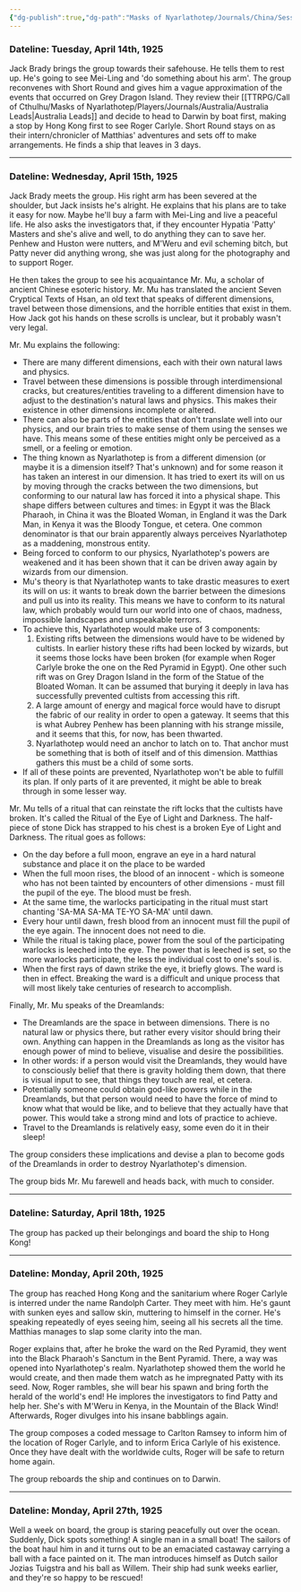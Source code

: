 ```yaml
---
{"dg-publish":true,"dg-path":"Masks of Nyarlathotep/Journals/China/Session 11.md","permalink":"/masks-of-nyarlathotep/journals/china/session-11/","tags":["TTRPG/Games/MoN"]}
---
```


### Dateline: Tuesday, April 14th, 1925
Jack Brady brings the group towards their safehouse. He tells them to rest up. He's going to see Mei-Ling and 'do something about his arm'. The group reconvenes with Short Round and gives him a vague approximation of the events that occurred on Grey Dragon Island. They review their [[TTRPG/Call of Cthulhu/Masks of Nyarlathotep/Players/Journals/Australia/Australia Leads\|Australia Leads]] and decide to head to Darwin by boat first, making a stop by Hong Kong first to see Roger Carlyle. Short Round stays on as their intern/chronicler of Matthias' adventures and sets off to make arrangements. He finds a ship that leaves in 3 days.

---
### Dateline: Wednesday, April 15th, 1925
Jack Brady meets the group. His right arm has been severed at the shoulder, but Jack insists he's alright. He explains that his plans are to take it easy for now. Maybe he'll buy a farm with Mei-Ling and live a peaceful life. He also asks the investigators that, if they encounter Hypatia 'Patty' Masters and she's alive and well, to do anything they can to save her. Penhew and Huston were nutters, and M'Weru and evil scheming bitch, but Patty never did anything wrong, she was just along for the photography and to support Roger.

He then takes the group to see his acquaintance Mr. Mu, a scholar of ancient Chinese esoteric history. Mr. Mu has translated the ancient Seven Cryptical Texts of Hsan, an old text that speaks of different dimensions, travel between those dimensions, and the horrible entities that exist in them. How Jack got his hands on these scrolls is unclear, but it probably wasn't very legal.

Mr. Mu explains the following:
- There are many different dimensions, each with their own natural laws and physics.
- Travel between these dimensions is possible through interdimensional cracks, but creatures/entities traveling to a different dimension have to adjust to the destination's natural laws and physics. This makes their existence in other dimensions incomplete or altered. 
- There can also be parts of the entities that don't translate well into our physics, and our brain tries to make sense of them using the senses we have. This means some of these entities might only be perceived as a smell, or a feeling or emotion.
- The thing known as Nyarlathotep is from a different dimension (or maybe it is a dimension itself? That's unknown) and for some reason it has taken an interest in our dimension. It has tried to exert its will on us by moving through the cracks between the two dimensions, but conforming to our natural law has forced it into a physical shape. This shape differs between cultures and times: in Egypt it was the Black Pharaoh, in China it was the Bloated Woman, in England it was the Dark Man, in Kenya it was the Bloody Tongue, et cetera. One common denominator is that our brain apparently always perceives Nyarlathotep as a maddening, monstrous entity.
- Being forced to conform to our physics, Nyarlathotep's powers are weakened and it has been shown that it can be driven away again by wizards from our dimension.
- Mu's theory is that Nyarlathotep wants to take drastic measures to exert its will on us: it wants to break down the barrier between the dimesions and pull us into its reality. This means we have to conform to its natural law, which probably would turn our world into one of chaos, madness, impossible landscapes and unspeakable terrors.
- To achieve this, Nyarlathotep would make use of 3 components:
	1. Existing rifts between the dimensions would have to be widened by cultists. In earlier history these rifts had been locked by wizards, but it seems those locks have been broken (for example when Roger Carlyle broke the one on the Red Pyramid in Egypt). One other such rift was on Grey Dragon Island in the form of the Statue of the Bloated Woman. It can be assumed that burying it deeply in lava has successfully prevented cultists from accessing this rift.
	2. A large amount of energy and magical force would have to disrupt the fabric of our reality in order to open a gateway. It seems that this is what Aubrey Penhew has been planning with his strange missile, and it seems that this, for now, has been thwarted.
	3. Nyarlathotep would need an anchor to latch on to. That anchor must be something that is both of itself and of this dimension. Matthias gathers this must be a child of some sorts.
- If all of these points are prevented, Nyarlathotep won't be able to fulfill its plan. If only parts of it are prevented, it might be able to break through in some lesser way.

Mr. Mu tells of a ritual that can reinstate the rift locks that the cultists have broken. It's called the Ritual of the Eye of Light and Darkness. The half-piece of stone Dick has strapped to his chest is a broken Eye of Light and Darkness. The ritual goes as follows:
- On the day before a full moon, engrave an eye in a hard natural substance and place it on the place to be warded
- When the full moon rises, the blood of an innocent - which is someone who has not been tainted by encounters of other dimensions - must fill the pupil of the eye. The blood must be fresh.
- At the same time, the warlocks participating in the ritual must start chanting 'SA-MA SA-MA TE-YO SA-MA' until dawn.
- Every hour until dawn, fresh blood from an innocent must fill the pupil of the eye again. The innocent does not need to die.
- While the ritual is taking place, power from the soul of the participating warlocks is leeched into the eye. The power that is leeched is set, so the more warlocks participate, the less the individual cost to one's soul is.
- When the first rays of dawn strike the eye, it briefly glows. The ward is then in effect. Breaking the ward is a difficult and unique process that will most likely take centuries of research to accomplish.

Finally, Mr. Mu speaks of the Dreamlands:
- The Dreamlands are the space in between dimensions. There is no natural law or physics there, but rather every visitor should bring their own. Anything can happen in the Dreamlands as long as the visitor has enough power of mind to believe, visualise and desire the possibilities.
- In other words: if a person would visit the Dreamlands, they would have to consciously belief that there is gravity holding them down, that there is visual input to see, that things they touch are real, et cetera. 
- Potentially someone could obtain god-like powers while in the Dreamlands, but that person would need to have the force of mind to know what that would be like, and to believe that they actually have that power. This would take a strong mind and lots of practice to achieve. 
- Travel to the Dreamlands is relatively easy, some even do it in their sleep!

The group considers these implications and devise a plan to become gods of the Dreamlands in order to destroy Nyarlathotep's dimension.

The group bids Mr. Mu farewell and heads back, with much to consider.

---
### Dateline: Saturday, April 18th, 1925
The group has packed up their belongings and board the ship to Hong Kong!

---
### Dateline: Monday, April 20th, 1925
The group has reached Hong Kong and the sanitarium where Roger Carlyle is interred under the name Randolph Carter. They meet with him. He's gaunt with sunken eyes and sallow skin, muttering to himself in the corner. He's speaking repeatedly of eyes seeing him, seeing all his secrets all the time. Matthias manages to slap some clarity into the man. 

Roger explains that, after he broke the ward on the Red Pyramid, they went into the Black Pharaoh's Sanctum in the Bent Pyramid. There, a way was opened into Nyarlathotep's realm. Nyarlathotep showed them the world he would create, and then made them watch as he impregnated Patty with its seed. Now, Roger rambles, she will bear his spawn and bring forth the herald of the world's end! He implores the investigators to find Patty and help her. She's with M'Weru in Kenya, in the Mountain of the Black Wind! Afterwards, Roger divulges into his insane babblings again.

The group composes a coded message to Carlton Ramsey to inform him of the location of Roger Carlyle, and to inform Erica Carlyle of his existence. Once they have dealt with the worldwide cults, Roger will be safe to return home again.

The group reboards the ship and continues on to Darwin.

---
### Dateline: Monday, April 27th, 1925
Well a week on board, the group is staring peacefully out over the ocean. Suddenly, Dick spots something! A single man in a small boat! The sailors of the boat haul him in and it turns out to be an emaciated castaway carrying a ball with a face painted on it. The man introduces himself as Dutch sailor Jozias Tuigstra and his ball as Willem. Their ship had sunk weeks earlier, and they're so happy to be rescued!

